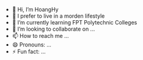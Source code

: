 - 👋 Hi, I’m HoangHy
- 👀 I prefer to live in a morden lifestyle 
- 🌱 I’m currently learning FPT Polytechnic Colleges 
- 💞️ I’m looking to collaborate on ...
- 📫 How to reach me ...
- 😄 Pronouns: ...
- ⚡ Fun fact: ...

<!---
cphoanghy/cphoanghy is a ✨ special ✨ repository because its `README.md` (this file) appears on your GitHub profile.
You can click the Preview link to take a look at your changes.
--->
